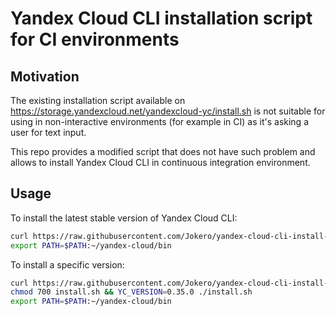 # Yandex Cloud CLI installation script for CI environments

## Motivation

The existing installation script available on https://storage.yandexcloud.net/yandexcloud-yc/install.sh 
is not suitable for using in non-interactive environments (for example in CI) as it's asking a user for text input.

This repo provides a modified script that does not have such problem and allows to install Yandex Cloud CLI in
continuous integration environment.

## Usage

To install the latest stable version of Yandex Cloud CLI:

```sh
curl https://raw.githubusercontent.com/Jokero/yandex-cloud-cli-install-for-ci/master/install.sh | bash
export PATH=$PATH:~/yandex-cloud/bin
```

To install a specific version:
```sh
curl https://raw.githubusercontent.com/Jokero/yandex-cloud-cli-install-for-ci/master/install.sh > install.sh
chmod 700 install.sh && YC_VERSION=0.35.0 ./install.sh
export PATH=$PATH:~/yandex-cloud/bin
```